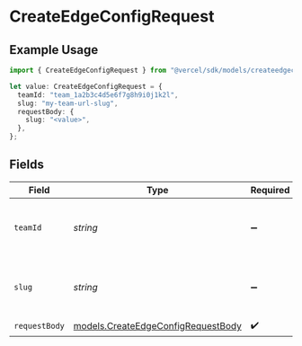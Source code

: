 # CreateEdgeConfigRequest

## Example Usage

```typescript
import { CreateEdgeConfigRequest } from "@vercel/sdk/models/createedgeconfigop.js";

let value: CreateEdgeConfigRequest = {
  teamId: "team_1a2b3c4d5e6f7g8h9i0j1k2l",
  slug: "my-team-url-slug",
  requestBody: {
    slug: "<value>",
  },
};
```

## Fields

| Field                                                                          | Type                                                                           | Required                                                                       | Description                                                                    | Example                                                                        |
| ------------------------------------------------------------------------------ | ------------------------------------------------------------------------------ | ------------------------------------------------------------------------------ | ------------------------------------------------------------------------------ | ------------------------------------------------------------------------------ |
| `teamId`                                                                       | *string*                                                                       | :heavy_minus_sign:                                                             | The Team identifier to perform the request on behalf of.                       | team_1a2b3c4d5e6f7g8h9i0j1k2l                                                  |
| `slug`                                                                         | *string*                                                                       | :heavy_minus_sign:                                                             | The Team slug to perform the request on behalf of.                             | my-team-url-slug                                                               |
| `requestBody`                                                                  | [models.CreateEdgeConfigRequestBody](../models/createedgeconfigrequestbody.md) | :heavy_check_mark:                                                             | N/A                                                                            |                                                                                |